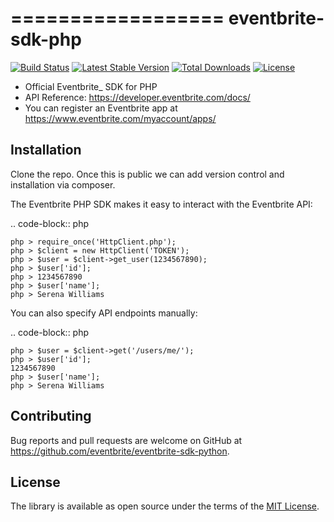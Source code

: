 ==================
eventbrite-sdk-php
==================

[![Build Status](https://travis-ci.org/eventbrite/eventbrite-sdk-php.svg?branch=master)](https://travis-ci.org/eventbrite/eventbrite-sdk-php)
[![Latest Stable Version](https://poser.pugx.org/eventbrite/eventbrite-sdk-php/v/stable)](https://packagist.org/packages/eventbrite/eventbrite-sdk-php)
[![Total Downloads](https://poser.pugx.org/eventbrite/eventbrite-sdk-php/downloads)](https://packagist.org/packages/eventbrite/eventbrite-sdk-php)
[![License](https://poser.pugx.org/eden/eventbrite/license)](https://packagist.org/packages/eden/eventbrite)


* Official Eventbrite_ SDK for PHP
* API Reference: https://developer.eventbrite.com/docs/
* You can register an Eventbrite app at https://www.eventbrite.com/myaccount/apps/


Installation
------------
Clone the repo. Once this is public we can add version control and installation via composer.

The Eventbrite PHP SDK makes it easy to interact with the Eventbrite API:

.. code-block:: php

    php > require_once('HttpClient.php');
    php > $client = new HttpClient('TOKEN');
    php > $user = $client->get_user(1234567890);
    php > $user['id'];
    php > 1234567890
    php > $user['name'];
    php > Serena Williams

You can also specify API endpoints manually:

.. code-block:: php

    php > $user = $client->get('/users/me/');
    php > $user['id'];
    1234567890
    php > $user['name'];
    php > Serena Williams

Contributing
------------

Bug reports and pull requests are welcome on GitHub at https://github.com/eventbrite/eventbrite-sdk-python.


License
-------

The library is available as open source under the terms of the [MIT License](http://opensource.org/licenses/MIT).
